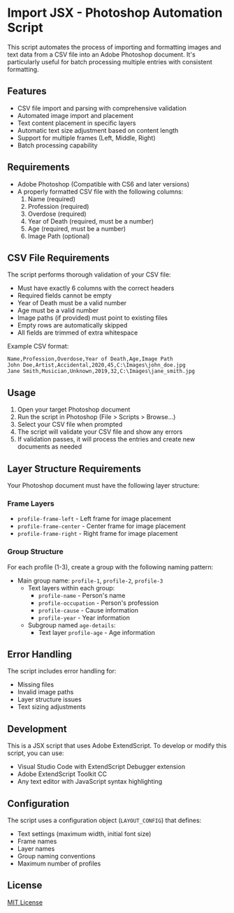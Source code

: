 # Import JSX - Photoshop Automation Script

This script automates the process of importing and formatting images and text data from a CSV file into an Adobe Photoshop document. It's particularly useful for batch processing multiple entries with consistent formatting.

## Features

- CSV file import and parsing with comprehensive validation
- Automated image import and placement
- Text content placement in specific layers
- Automatic text size adjustment based on content length
- Support for multiple frames (Left, Middle, Right)
- Batch processing capability

## Requirements

- Adobe Photoshop (Compatible with CS6 and later versions)
- A properly formatted CSV file with the following columns:
  1. Name (required)
  2. Profession (required)
  3. Overdose (required)
  4. Year of Death (required, must be a number)
  5. Age (required, must be a number)
  6. Image Path (optional)

## CSV File Requirements

The script performs thorough validation of your CSV file:

- Must have exactly 6 columns with the correct headers
- Required fields cannot be empty
- Year of Death must be a valid number
- Age must be a valid number
- Image paths (if provided) must point to existing files
- Empty rows are automatically skipped
- All fields are trimmed of extra whitespace

Example CSV format:

```csv
Name,Profession,Overdose,Year of Death,Age,Image Path
John Doe,Artist,Accidental,2020,45,C:\Images\john_doe.jpg
Jane Smith,Musician,Unknown,2019,32,C:\Images\jane_smith.jpg
```

## Usage

1. Open your target Photoshop document
2. Run the script in Photoshop (File > Scripts > Browse...)
3. Select your CSV file when prompted
4. The script will validate your CSV file and show any errors
5. If validation passes, it will process the entries and create new documents as needed

## Layer Structure Requirements

Your Photoshop document must have the following layer structure:

### Frame Layers

- `profile-frame-left` - Left frame for image placement
- `profile-frame-center` - Center frame for image placement
- `profile-frame-right` - Right frame for image placement

### Group Structure

For each profile (1-3), create a group with the following naming pattern:

- Main group name: `profile-1`, `profile-2`, `profile-3`
  - Text layers within each group:
    - `profile-name` - Person's name
    - `profile-occupation` - Person's profession
    - `profile-cause` - Cause information
    - `profile-year` - Year information
  - Subgroup named `age-details`:
    - Text layer `profile-age` - Age information

## Error Handling

The script includes error handling for:

- Missing files
- Invalid image paths
- Layer structure issues
- Text sizing adjustments

## Development

This is a JSX script that uses Adobe ExtendScript. To develop or modify this script, you can use:

- Visual Studio Code with ExtendScript Debugger extension
- Adobe ExtendScript Toolkit CC
- Any text editor with JavaScript syntax highlighting

## Configuration

The script uses a configuration object (`LAYOUT_CONFIG`) that defines:

- Text settings (maximum width, initial font size)
- Frame names
- Layer names
- Group naming conventions
- Maximum number of profiles

## License

[MIT License](LICENSE)
